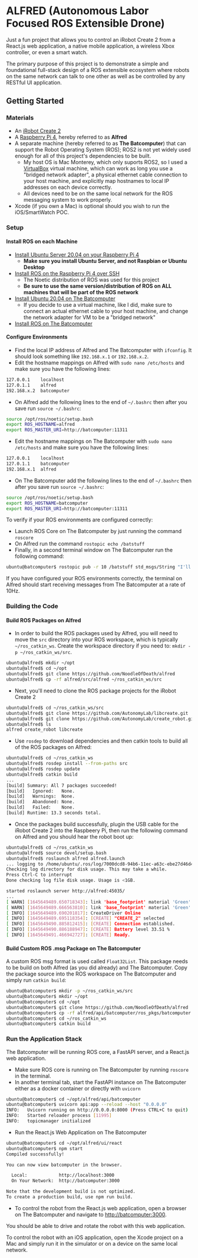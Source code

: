 # ALFRED (Autonomous Labor Focused ROS Extensible Drone)

Just a fun project that allows you to control an iRobot Create 2 from a React.js web application, a native mobile application, a wireless Xbox controller, or even a smart watch.

The primary purpose of this project is to demonstrate a simple and foundational full-stack design of a ROS extensible ecosystem where robots on the same network can talk to one other as well as be controlled by any RESTful UI application.

## Getting Started

### Materials

* An [iRobot Create 2](https://store.irobot.com/default/create-programmable-programmable-robot-irobot-create-2/RC65099.html)
* A [Raspberry Pi 4](https://www.amazon.com/gp/product/B07TC2BK1X/ref=ppx_yo_dt_b_asin_title_o09_s00?ie=UTF8&psc=1), hereby referred to as __Alfred__
* A separate machine (hereby referred to as __The Batcomputer__) that can support the Robot Operating System (ROS); ROS2 is not yet widely used enough for all of this project's dependencies to be built.
  * My host OS is Mac Monterey, which only suports ROS2, so I used a [VirtualBox](https://www.virtualbox.org/wiki/Downloads) virtual machine, which can work as long you use a "bridged network adapter", a physical ethernet cable connection to your host machine, and explicitly map hostnames to local IP addresses on each device correctly.
  * All devices need to be on the same local network for the ROS messaging system to work properly.
* Xcode (if you own a Mac) is optional should you wish to run the iOS/SmartWatch POC.

### Setup

#### Install ROS on each Machine

* [Install Ubuntu Server 20.04 on your Raspberry Pi 4](https://ubuntu.com/tutorials/how-to-install-ubuntu-on-your-raspberry-pi#1-overview)
  * __Make sure you install Ubuntu Server, and not Raspbian or Ubuntu Desktop__
* [Install ROS on the Raspberry Pi 4 over SSH](https://ubuntu.com/tutorials/how-to-install-ubuntu-on-your-raspberry-pi#1-overview)
  * The Noetic distribution of ROS was used for this project
  * __Be sure to use the same version/distribution of ROS on ALL machines that will be part of the ROS network__
* [Install Ubuntu 20.04 on The Batcomputer](https://ubuntu.com/tutorials/install-ubuntu-desktop#1-overview)
  * If you decide to use a virtual machine, like I did, make sure to connect an actual ethernet cable to your host machine, and change the network adapter for VM to be a "bridged network"
* [Install ROS on The Batcomputer](http://wiki.ros.org/Installation/Ubuntu)

#### Configure Environments

* Find the local IP address of Alfred and The Batcomputer with `ifconfig`. It should look something like `192.168.x.1` or `192.168.x.2`.
* Edit the hostname mappings on Alfred with `sudo nano /etc/hosts` and make sure you have the following lines:

```bash
127.0.0.1    localhost
127.0.1.1    alfred
192.168.x.2  batcomputer
```

* On Alfred add the following lines to the end of `~/.bashrc` then after you save run `source ~/.bashrc`:

```bash
source /opt/ros/noetic/setup.bash
export ROS_HOSTNAME=alfred
export ROS_MASTER_URI=http://batcomputer:11311
```

* Edit the hostname mappings on The Batcomputer with `sudo nano /etc/hosts` and make sure you have the following lines:

```bash
127.0.0.1    localhost
127.0.1.1    batcomputer
192.168.x.1  alfred
```

* On The Batcomputer add the following lines to the end of `~/.bashrc` then after you save run `source ~/.bashrc`:

```bash
source /opt/ros/noetic/setup.bash
export ROS_HOSTNAME=batcomputer
export ROS_MASTER_URI=http://batcomputer:11311
```

To verify if your ROS environments are configured correctly:

* Launch ROS Core on The Batcomputer by just running the command `roscore`
* On Alfred run the command `rostopic echo /batstuff`
* Finally, in a second terminal window on The Batcomputer run the following command:

```bash
ubuntu@batcomputer$ rostopic pub -r 10 /batstuff std_msgs/String "I'll be home late, Alfred"
```
  
If you have configured your ROS environments correctly, the terminal on Alfred should start receiving messages from The Batcomputer at a rate of 10Hz.

### Building the Code

#### Build ROS Packages on Alfred

* In order to build the ROS packages used by Alfred, you will need to move the `src` directory into your ROS workspace, which is typically `~/ros_catkin_ws`. Create the workspace directory if you need to: `mkdir -p ~/ros_catkin_ws/src`.

```bash
ubuntu@alfred$ mkdir ~/opt
ubuntu@alfred$ cd ~/opt
ubuntu@alfred$ git clone https://github.com/NoodleOfDeath/alfred
ubuntu@alfred$ cp -rf alfred/src/alfred ~/ros_catkin_ws/src
```

* Next, you'll need to clone the ROS package projects for the iRobot Create 2

```bash
ubuntu@alfred$ cd ~/ros_catkin_ws/src
ubuntu@alfred$ git clone https://github.com/AutonomyLab/libcreate.git
ubuntu@alfred$ git clone https://github.com/AutonomyLab/create_robot.git
ubuntu@alfred$ ls
alfred create_robot libcreate
```

* Use `rosdep` to download dependencies and then catkin tools to build all of the ROS packages on Alfred:

```bash
ubuntu@alfred$ cd ~/ros_catkin_ws
ubuntu@alfred$ rosdep install --from-paths src
ubuntu@alfred$ rosdep update
ubuntu@alfred$ catkin build
...                                                                                                                        
[build] Summary: All 7 packages succeeded!                                                                                                                                                 
[build]   Ignored:   None.                                                                                                                                                                 
[build]   Warnings:  None.                                                                                                                                                                 
[build]   Abandoned: None.                                                                                                                                                                 
[build]   Failed:    None.                                                                                                                                                                 
[build] Runtime: 13.3 seconds total.
```

* Once the packages build successfully, plugin the USB cable for the iRobot Create 2 into the Raspbeery Pi, then run the following command on Alfred and you should hear the robot boot up:

```bash
ubuntu@alfred$ cd ~/ros_catkin_ws
ubuntu@alfred$ source devel/setup.bash
ubuntu@alfred$ roslaunch alfred alfred.launch
... logging to /home/ubuntu/.ros/log/7000dcd8-94b6-11ec-a63c-ebe27d46d47f/roslaunch-alfred-15936.log
Checking log directory for disk usage. This may take a while.
Press Ctrl-C to interrupt
Done checking log file disk usage. Usage is <1GB.

started roslaunch server http://alfred:45035/
...
[ WARN] [1645649489.650718343]: link 'base_footprint' material 'Green' undefined.
[ WARN] [1645649489.666563810]: link 'base_footprint' material 'Green' undefined.
[ INFO] [1645649489.690201817]: CreateDriver Online
[ INFO] [1645649489.695118354]: [CREATE] "CREATE_2" selected
[ INFO] [1645649490.885812415]: [CREATE] Connection established.
[ INFO] [1645649490.886188947]: [CREATE] Battery level 33.51 %
[ INFO] [1645649491.466942727]: [CREATE] Ready.
```

#### Build Custom ROS .msg Package on The Batcomputer

A custom ROS msg format is used called `Float32List`. This package needs to be build on both Alfred (as you did already) and The Batcomputer. Copy the package source into the ROS workspace on The Batcomputer and simply run `catkin build`:

```bash
ubuntu@batcomputer$ mkdir -p ~/ros_catkin_ws/src
ubuntu@batcomputer$ mkdir ~/opt
ubuntu@batcomputer$ cd ~/opt
ubuntu@batcomputer$ git clone https://github.com/NoodleOfDeath/alfred
ubuntu@batcomputer$ cp -rf alfred/api/batcomputer/ros_pkgs/batcomputer ~/ros_catkin_ws/src
ubuntu@batcomputer$ cd ~/ros_catkin_ws
ubuntu@batcomputer$ catkin build
```

### Run the Application Stack

The Batcomputer will be running ROS core, a FastAPI server, and a React.js web application.

* Make sure ROS core is running on The Batcomputer by running `roscore` in the terminal.
* In another terminal tab, start the FastAPI instance on The Batcomputer either as a docker container or directly with `uvicorn`

```bash
ubuntu@batcomputer$ cd ~/opt/alfred/api/batcomputer
ubuntu@batcomputer$ uvicorn api:app --reload --host "0.0.0.0"
INFO:   Uvicorn running on http://0.0.0.0:8000 (Press CTRL+C to quit)
INFO:   Started reloader process [11995]
INFO:   topicmanager initialized
```

* Run the React.js Web Application on The Batcomputer

```bash
ubuntu@batcomputer$ cd ~/opt/alfred/ui/react
ubuntu@batcomputer$ npm start
Compiled successfully!

You can now view batcomputer in the browser.

  Local:            http://localhost:3000
  On Your Network:  http://batcomputer:3000

Note that the development build is not optimized.
To create a production build, use npm run build.
```

* To control the robot from the React.js web application, open a browser on The Batcomputer and navigate to [http://batcomputer:3000](http://batcomputer:3000).

You should be able to drive and rotate the robot with this web application.

To control the robot with an iOS application, open the Xcode project on a Mac and simply run it in the simulator or on a device on the same local network.
